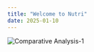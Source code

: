 ```yaml
---
title: "Welcome to Nutri"
date: 2025-01-10
---
```


![Comparative Analysis-1](https://github.com/user-attachments/assets/8074336a-0e51-4397-a4ce-9140025ddd48)
